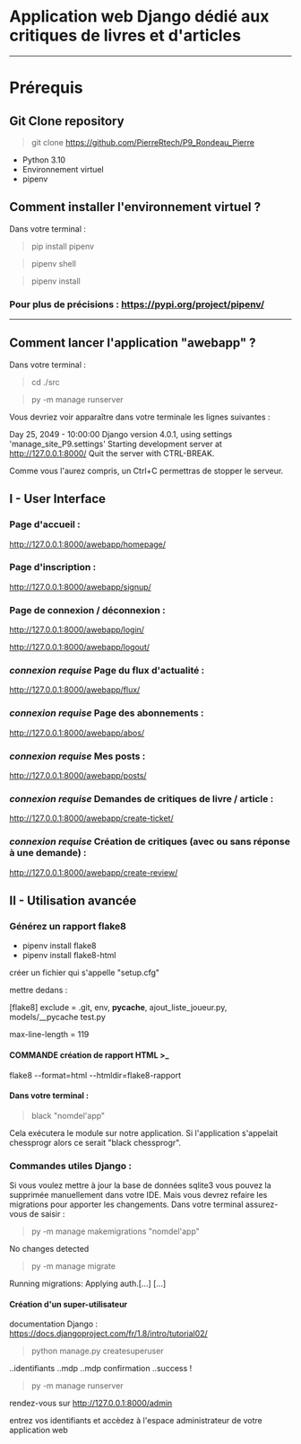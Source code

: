 # Application web Django dédié aux critiques de livres et d'articles
---
# Prérequis

## Git Clone repository

> git clone https://github.com/PierreRtech/P9_Rondeau_Pierre

- Python 3.10
- Environnement virtuel
- pipenv

## Comment installer l'environnement virtuel ?
Dans votre terminal :

> pip install pipenv

> pipenv shell

> pipenv install

### Pour plus de précisions : https://pypi.org/project/pipenv/
---

## Comment lancer l'application "awebapp" ?
Dans votre terminal :

> cd ./src

> py -m manage runserver

Vous devriez voir apparaître dans votre terminale les lignes suivantes :

Day 25, 2049 - 10:00:00
Django version 4.0.1, using settings 'manage_site_P9.settings'
Starting development server at http://127.0.0.1:8000/
Quit the server with CTRL-BREAK.

Comme vous l'aurez compris, un Ctrl+C permettras de stopper le serveur.



## I - User Interface

### Page d'accueil :

http://127.0.0.1:8000/awebapp/homepage/

### Page d'inscription :

http://127.0.0.1:8000/awebapp/signup/

### Page de connexion / déconnexion :

http://127.0.0.1:8000/awebapp/login/

http://127.0.0.1:8000/awebapp/logout/

### *connexion requise* Page du flux d'actualité :

http://127.0.0.1:8000/awebapp/flux/

### *connexion requise* Page des abonnements :

http://127.0.0.1:8000/awebapp/abos/

### *connexion requise* Mes posts :

http://127.0.0.1:8000/awebapp/posts/

### *connexion requise* Demandes de critiques de livre / article :

http://127.0.0.1:8000/awebapp/create-ticket/


### *connexion requise* Création de critiques (avec ou sans réponse à une demande) :

http://127.0.0.1:8000/awebapp/create-review/

## II - Utilisation avancée

### Générez un rapport flake8

+ pipenv install flake8
+ pipenv install flake8-html

créer un fichier qui s'appelle "setup.cfg"

mettre dedans : 

[flake8]
exclude =
	.git,
	env,
	__pycache__,
	ajout_liste_joueur.py,
	models/__pycache
	test.py

max-line-length = 119

#### COMMANDE création de rapport HTML >_

flake8 --format=html --htmldir=flake8-rapport

#### Dans votre terminal :

> black "nomdel'app"

Cela exécutera le module sur notre application. Si l'application s'appelait chessprogr alors ce serait "black chessprogr".

### Commandes utiles Django :

Si vous voulez mettre à jour la base de données sqlite3 vous pouvez la supprimée manuellement dans votre IDE.
Mais vous devrez refaire les migrations pour apporter les changements. 
Dans votre terminal assurez-vous de saisir :

> py -m manage makemigrations "nomdel'app"

No changes detected

> py -m manage migrate

Running migrations:
  Applying auth.[...]
  [...]

#### Création d'un super-utilisateur

documentation Django : https://docs.djangoproject.com/fr/1.8/intro/tutorial02/

> python manage.py createsuperuser

..identifiants
..mdp
..mdp confirmation
..success !

> py -m manage runserver

rendez-vous sur http://127.0.0.1:8000/admin

entrez vos identifiants et accèdez à l'espace administrateur de votre application web
